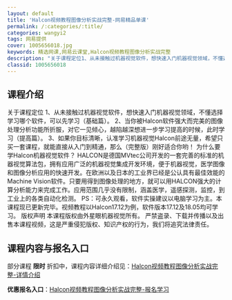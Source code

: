 ```yaml
---
layout: default
title: 'Halcon视频教程图像分析实战完整-网易精品单课'
permalink: /:categories/:title/
categories: wangyi2
tags: 网易提供
cover: 1005656018.jpg
keywords: 精选网课,网易云课堂,Halcon视频教程图像分析实战完整
description: "关于课程定位1、从未接触过机器视觉软件，想快速入门机器视觉领域，不懂选择学习哪个软件，可以先学习（基础篇）。2、当你被Halcon软件强大而完美的图像处理分析功能所折服，对它一见倾心，越陷越"
classid: 1005656018
---
```


## 课程介绍

关于课程定位
1、从未接触过机器视觉软件，想快速入门机器视觉领域，不懂选择学习哪个软件，可以先学习（基础篇）。
2、当你被Halcon软件强大而完美的图像处理分析功能所折服，对它一见倾心，越陷越深想进一步学习提高的时候，此时学习（提高篇）。
3、如果你目标清晰，认准学习机器视觉Halcon前途无量，希望只买一套课程，就能直接从入门到精通，那么（完整版）刚好适合你哟！
为什么要学Halcon机器视觉软件？
HALCON是德国MVtec公司开发的一套完善的标准的机器视觉算法包，拥有应用广泛的机器视觉集成开发环境，便于机器视觉，医学图像和图像分析应用的快速开发。在欧洲以及日本的工业界已经是公认具有最佳效能的Machine Vision软件。只要用得到图像处理的地方，就可以用HALCON强大的计算分析能力来完成工作。应用范围几乎没有限制，涵盖医学，遥感探测，监控，到工业上的各类自动化检测。
PS：可永久观看，软件实操建议以电脑学习为主。本课程现已更新完毕。视频教程以Halcon17.12为例，软件版本17.12及18.05均可学习。
版权声明
本课程版权由外星眼机器视觉所有。
严禁盗录、下载并传播以及出售本课程视频，这是严重侵犯版权、知识产权的行为，我们将追究法律责任。

## 课程内容与报名入口

部分课程 **限时** 折扣中，课程内容详细介绍见：[Halcon视频教程图像分析实战完整-详情介绍](https://study.163.com/course/introduction/1005656018.htm?share=1&shareId=1025206652&utm_campaign=share&utm_medium=iphoneShare&utm_source=&utm_u=1025206652)

**优惠报名入口**：[Halcon视频教程图像分析实战完整-报名学习](https://study.163.com/course/introduction/1005656018.htm?share=1&shareId=1025206652&utm_campaign=share&utm_medium=iphoneShare&utm_source=&utm_u=1025206652)

